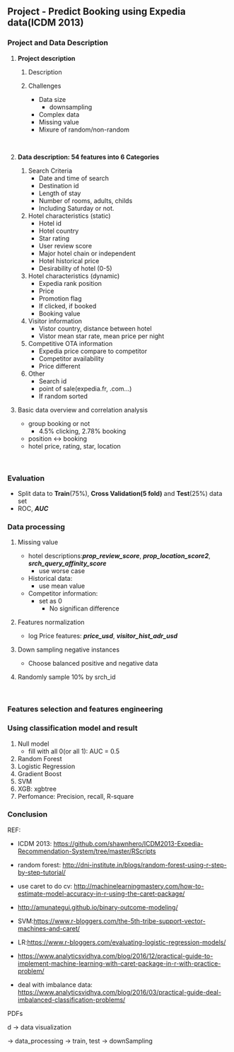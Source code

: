 ## Project - Predict Booking using Expedia data(ICDM 2013)

### Project and Data Description

1. **Project description**

   1. Description

   2. Challenges
      * Data size
        * downsampling
      * Complex data
      * Missing value
      * Mixure of random/non-random

   ​

2. **Data description: 54 features into 6 Categories**

   1. Search Criteria
      * Date and time of search
      * Destination id
      * Length of stay
      * Number of rooms, adults, childs
      * Including Saturday or not. 
   2. Hotel characteristics (static)
      * Hotel id
      * Hotel country
      * Star rating
      * User review score
      * Major hotel chain or independent
      * Hotel historical price
      * Desirability of hotel (0-5)
   3. Hotel characteristics (dynamic)
      * Expedia rank position
      * Price
      * Promotion flag
      * If clicked, if booked
      * Booking value
   4. Visitor information
      * Vistor country, distance between hotel
      * Vistor mean star rate, mean price per night
   5. Competitive OTA information
      * Expedia price compare to competitor
      * Competitor availability
      * Price different
   6. Other
      * Search id
      * point of sale(expedia.fr, .com...)
      * If random sorted

3. Basic data overview and correlation analysis

   * group booking or not
     * 4.5% clicking, 2.78% booking
   * position <-> booking
   * hotel price, rating, star, location

   ​

### Evaluation

* Split data to **Train**(75%), **Cross Validation(5 fold)** and **Test**(25%) data set
* ROC, ***AUC***

### Data processing

1. Missing value

   * hotel descriptions:***prop_review_score***, ***prop_location_score2***, ***srch_query_affinity_score***
     * use worse case
   * Historical data:
     * use mean value
   * Competitor information:
     * set as 0
       * No significan difference

2. Features normalization

   * log Price features: ***price_usd***, ***visitor_hist_adr_usd***

3. Down sampling negative instances

   * Choose balanced positive and negative data

4. Randomly sample 10% by srch_id

   ​



### Features selection and features engineering

### Using classification model and result

1. Null model
   * fill with all 0(or all 1): AUC = 0.5	
2. Random Forest
3. Logistic Regression
4. Gradient Boost
5. SVM
6. XGB: xgbtree
7. Perfomance: Precision, recall, R-square

### Conclusion



REF:

* ICDM 2013: https://github.com/shawnhero/ICDM2013-Expedia-Recommendation-System/tree/master/RScripts


* random forest: http://dni-institute.in/blogs/random-forest-using-r-step-by-step-tutorial/


* use caret to do cv: http://machinelearningmastery.com/how-to-estimate-model-accuracy-in-r-using-the-caret-package/
* http://amunategui.github.io/binary-outcome-modeling/
* SVM:https://www.r-bloggers.com/the-5th-tribe-support-vector-machines-and-caret/
* LR:https://www.r-bloggers.com/evaluating-logistic-regression-models/
* https://www.analyticsvidhya.com/blog/2016/12/practical-guide-to-implement-machine-learning-with-caret-package-in-r-with-practice-problem/
* deal with imbalance data: https://www.analyticsvidhya.com/blog/2016/03/practical-guide-deal-imbalanced-classification-problems/

PDFs



d -> data visualization

 -> data_processing -> train, test -> downSampling